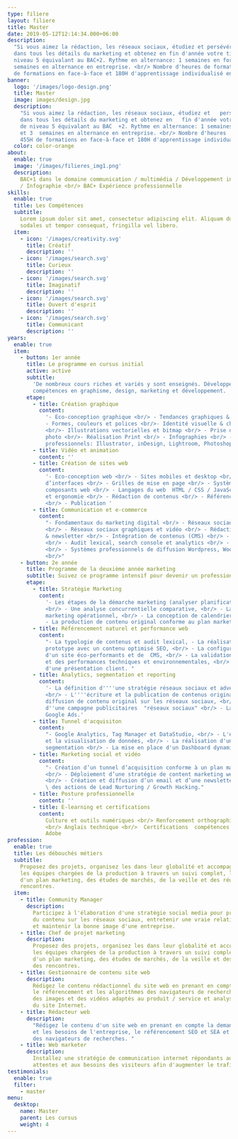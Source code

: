 ```yaml
---
type: filiere
layout: filiere
title: Master
date: 2019-05-12T12:14:34.000+06:00
description:
  "Si vous aimez la rédaction, les réseaux sociaux, étudiez et persévérez
  dans tous les détails du marketing et obtenez en fin d'année votre titre RNCP de
  niveau 5 équivalant au BAC+2. Rythme en alternance: 1 semaines en formation et 3
  semaines en alternance en entreprise. <br/> Nombre d'heures de formations: 455H
  de formations en face-à-face et 180H d'apprentissage individualisé en FOAD"
banner:
  logo: '/images/logo-design.png'
  title: Master
  image: images/design.jpg
  description:
    "Si vous aimez la rédaction, les réseaux sociaux, étudiez et   persévérez
    dans tous les détails du marketing et obtenez en   fin d'année votre titre RNCP
    de niveau 5 équivalant au BAC  +2. Rythme en alternance: 1 semaines en formation
    et 3  semaines en alternance en entreprise. <br/> Nombre d'heures  de formations:
    455H de formations en face-à-face et 180H d'apprentissage individualisé en FOAD."
  color: color-orange
about:
  enable: true
  image: '/images/filieres_img1.png'
  description:
    BAC+1 dans le domaine communication / multimédia / Développement informatique
    / Infographie <br/> BAC+ Expérience professionnelle
skills:
  enable: true
  title: Les Compétences
  subtitle:
    Lorem ipsum dolor sit amet, consectetur adipiscing elit. Aliquam dui erat,
    sodales ut tempor consequat, fringilla vel libero.
  item:
    - icon: '/images/creativity.svg'
      title: Créatif
      description: ''
    - icon: '/images/search.svg'
      title: Curieux
      description: ''
    - icon: '/images/search.svg'
      title: Imaginatif
      description: ''
    - icon: '/images/search.svg'
      title: Ouvert d'esprit
      description: ''
    - icon: '/images/search.svg'
      title: Communicant
      description: ''
years:
  enable: true
  item:
    - button: 1er année
      title: Le programme en cursus initial
      active: active
      subtitle:
        'De nombreux cours riches et variés y sont enseignés. Développez vos
        compétences en graphisme, design, marketing et développement. '
      etape:
        - title: Création graphique
          content:
            '- Eco-conception graphique <br/> - Tendances graphiques & veille <br/>
            - Formes, couleurs et polices <br/>- Identité visuelle & charte graphique
            <br/>- Illustrations vectorielles et bitmap <br/> - Prise de vue et retouches
            photo <br/>- Réalisation Print <br/> - Infographies <br/> - Outils graphiques
            professionnels: Illustrator, inDesign, Lightroom, Photoshop, XD'
        - title: Vidéo et animation
          content: ''
        - title: Création de sites web
          content:
            '- Eco-conception web <br/> - Sites mobiles et desktop <br/> - Conception
            d’interfaces <br/> - Grilles de mise en page <br/> - Systèmes de design et
            composants web <br/> - Langages du web  HTML / CSS / JavaScript <br/> - Accessibilité
            et ergonomie <br/> - Rédaction de contenus <br/> - Référencement naturel (SEO)
            <br/> - Publication '
        - title: Communication et e-commerce
          content:
            "- Fondamentaux du marketing digital <br/> - Réseaux sociaux professionnels
            <br/> - Réseaux sociaux graphiques et vidéo <br/> - Rédaction et envoi e-mailing
            & newsletter <br/> - Intégration de contenus (CMS) <br/> - Sites e-commerce
            <br/> - Audit lexical, search console et analytics <br/> - Analyse d'éco performance
            <br/> - Systèmes professionnels de diffusion Wordpress, Woocommerce, Sendinblue
            <br/>"
    - button: 2e année
      title: Programme de la deuxième année marketing
      subtitle: Suivez ce programme intensif pour devenir un professionnel du marketing.
      etape:
        - title: Stratégie Marketing
          content:
            '- Les étapes de la démarche marketing (analyser planification, suivi),
            <br/> - Une analyse concurrentielle comparative, <br/> - La rédaction du plan
            marketing opérationnel, <br/> - La conception de calendriers éditorials <br/>
            - La production de contenu original conforme au plan marketing.'
        - title: Référencement naturel et performance web
          content:
            "- La typologie de contenus et audit lexical, - La réalisation d'un
            prototype avec un contenu optimisé SEO, <br/> - La configuration et le déploiement
            d'un site éco-performants et de  CMS, <br/> - La validation de l'accessibilité
            et des performances techniques et environnementales, <br/> - La réalisation
            d'une présentation client. "
        - title: Analytics, segmentation et reporting
          content:
            '- La définition d''''une stratégie réseaux sociaux et advertising,
            <br/> - L''''écriture et la publication de contenus originaux, <br/> - La
            diffusion de contenu original sur les réseaux sociaux, <br/> - L''optimisation
            d''une campagne publicitaires  "réseaux sociaux" <br/> - La certification
            Google Ads.'
        - title: Tunnel d'acquisiton
          content:
            "- Google Analytics, Tag Manager et DataStudio, <br/> - L'exploration
            et la visualisation de données, <br/> - La réalisation d'un scoring pour la
            segmentation <br/> - La mise en place d'un Dashboard dynamique"
        - title: Marketing social et vidéo
          content:
            "- Création d’un tunnel d’acquisition conforme à un plan marketing,
            <br/> - Déploiement d’une stratégie de content marketing web et réseaux sociaux,
            <br/> - Création et diffusion d’un email et d’une newsletter, <br/> - Automatisation
            \ des actions de Lead Nurturing / Growth Hacking."
        - title: Posture professionnelle
          content: ''
        - title: E-learning et certifications
          content:
            Culture et outils numériques <br/> Renforcement orthographique et grammatical
            <br/> Anglais technique <br/>  Certifications  compétences numériques, outils
            Adobe
profession:
  enable: true
  title: Les débouchés métiers
  subtitle:
    Proposez des projets, organisez les dans leur globalité et accompagnez
    les équipes chargées de la production à travers un suivi complet, la création
    d'un plan marketing, des études de marchés, de la veille et des réunions et des
    rencontres.
  item:
    - title: Community Manager
      description:
        Participez à l'élaboration d'une stratégie social media pour produire
        du contenu sur les réseaux sociaux, entretenir une vraie relation avec une communauté
        et maintenir la bonne image d'une entreprise.
    - title: Chef de projet marketing
      description:
        Proposez des projets, organisez les dans leur globalité et accompagnez
        les équipes chargées de la production à travers un suivi complet, la création
        d'un plan marketing, des études de marchés, de la veille et des réunions et
        des rencontres.
    - title: Gestionnaire de contenu site web
      description:
        Rédigez le contenu rédactionnel du site web en prenant en compte
        le référencement et les algorithmes des navigateurs de recherches, sélectionnez
        des images et des vidéos adaptés au produit / service et analysez les retombées
        du site Internet.
    - title: Rédacteur web
      description:
        "Rédigez le contenu d'un site web en prenant en compte la demande
        et les besoins de l'entreprise, le référencement SEO et SEA et les algorithmes
        des navigateurs de recherches. "
    - title: Web marketer
      description:
        Installez une stratégie de communication internet répondants aux
        attentes et aux besoins des visiteurs afin d'augmenter le trafic et les ventes.
testimonials:
  enable: true
  filter:
    - master
menu:
  desktop:
    name: Master
    parent: Les cursus
    weight: 4
---
```

